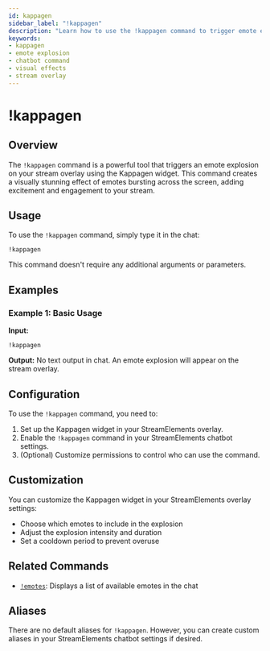 ```yaml
---
id: kappagen
sidebar_label: "!kappagen"
description: "Learn how to use the !kappagen command to trigger emote explosions in your StreamElements chatbot."
keywords:
- kappagen
- emote explosion
- chatbot command
- visual effects
- stream overlay
---
```


# !kappagen

## Overview

The `!kappagen` command is a powerful tool that triggers an emote explosion on your stream overlay using the Kappagen widget. This command creates a visually stunning effect of emotes bursting across the screen, adding excitement and engagement to your stream.

## Usage

To use the `!kappagen` command, simply type it in the chat:

```
!kappagen
```

This command doesn't require any additional arguments or parameters.

## Examples

### Example 1: Basic Usage

**Input:**
```
!kappagen
```

**Output:**
No text output in chat. An emote explosion will appear on the stream overlay.

## Configuration

To use the `!kappagen` command, you need to:

1. Set up the Kappagen widget in your StreamElements overlay.
2. Enable the `!kappagen` command in your StreamElements chatbot settings.
3. (Optional) Customize permissions to control who can use the command.

## Customization

You can customize the Kappagen widget in your StreamElements overlay settings:

- Choose which emotes to include in the explosion
- Adjust the explosion intensity and duration
- Set a cooldown period to prevent overuse

## Related Commands

- [`!emotes`](emotes.md): Displays a list of available emotes in the chat

## Aliases

There are no default aliases for `!kappagen`. However, you can create custom aliases in your StreamElements chatbot settings if desired.
